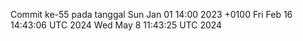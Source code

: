 Commit ke-55 pada tanggal Sun Jan 01 14:00 2023 +0100
Fri Feb 16 14:43:06 UTC 2024
Wed May  8 11:43:25 UTC 2024
